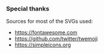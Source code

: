 ### Special thanks

Sources for most of the SVGs used:

- https://fontawesome.com
- https://github.com/twitter/twemoji
- https://simpleicons.org
